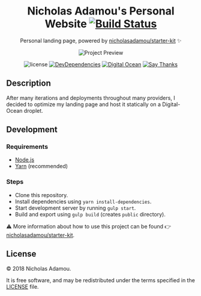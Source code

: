 <div align="center">

# Nicholas Adamou's Personal Website [![Build Status](https://travis-ci.org/nicholasadamou/nicholasadamou.github.io.svg?branch=master)](https://travis-ci.org/nicholasadamou/nicholasadamou.github.io)

Personal landing page, powered by [nicholasadamou/starter-kit](https://github.com/nicholasadamou/starter-kit) ✨

![Project Preview](previews/preview.jpg)

![license](https://img.shields.io/apm/l/vim-mode.svg)
[![DevDependencies](https://img.shields.io/david/dev/nicholasadamou/nicholasadamou.github.io.svg?style=flat-square)](https://david-dm.org/nicholasadamou/nicholasadamou.github.io#info=devDependencies)
[![Digital Ocean](https://img.shields.io/badge/deployed-digitalocean-0080ff.svg?style=flat-square)](https://m.do.co/c/5347e65ea75c)
[![Say Thanks](https://img.shields.io/badge/say-thanks-ff69b4.svg)](https://saythanks.io/to/NicholasAdamou)

</div>

## Description

After many iterations and deployments throughout many providers, I decided to
optimize my landing page and host it statically on a Digital-Ocean droplet.

## Development

### Requirements

-   [Node.js](https://nodejs.org/en/)
-   [Yarn](https://yarnpkg.com/en/) (recommended)

### Steps

-   Clone this repository.
-   Install dependencies using `yarn install-dependencies`.
-   Start development server by running `gulp start`.
-   Build and export using `gulp build` (creates `public` directory).

⚠️ More information about how to use this project can be found 👉 [nicholasadamou/starter-kit](https://github.com/nicholasadamou/starter-kit).

## License

© 2018 Nicholas Adamou.

It is free software, and may be redistributed under the terms specified in the [LICENSE] file.

[license]: LICENSE
